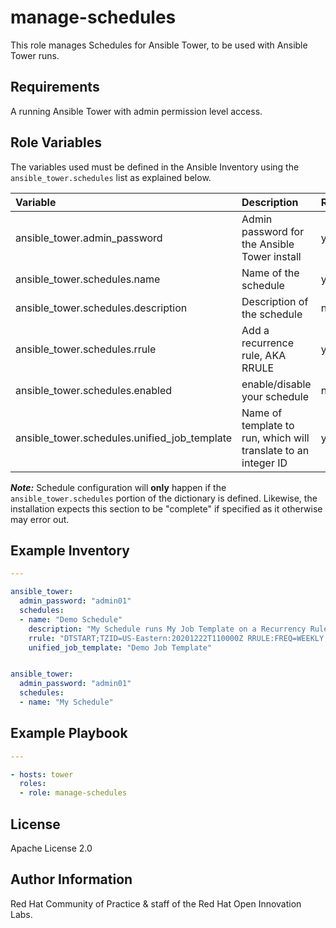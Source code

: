 manage-schedules
===============

This role manages Schedules for Ansible Tower, to be used with Ansible Tower runs.

## Requirements

A running Ansible Tower with admin permission level access.


## Role Variables

The variables used must be defined in the Ansible Inventory using the `ansible_tower.schedules` list as explained below.


| Variable | Description | Required | Defaults |
|:---------|:------------|:---------|:---------|
|ansible_tower.admin_password|Admin password for the Ansible Tower install|yes||
|ansible_tower.schedules.name|Name of the schedule|yes||
|ansible_tower.schedules.description|Description of the schedule|no||
|ansible_tower.schedules.rrule|Add a recurrence rule, AKA RRULE|yes||
|ansible_tower.schedules.enabled|enable/disable your schedule|no|yes|
|ansible_tower.schedules.unified_job_template|Name of template to run, which will translate to an integer ID|yes||


**_Note:_** Schedule configuration will **only** happen if the `ansible_tower.schedules` portion of the dictionary is defined. Likewise, the installation expects this section to be "complete" if specified as it otherwise may error out.


## Example Inventory

```yaml
---

ansible_tower:
  admin_password: "admin01"
  schedules:
  - name: "Demo Schedule"
    description: "My Schedule runs My Job Template on a Recurrency Rule timer running at 2020-12-22 at 11 a.m US/Eastern"
    rrule: "DTSTART;TZID=US-Eastern:20201222T110000Z RRULE:FREQ=WEEKLY;INTERVAL=1;COUNT=1"
    unified_job_template: "Demo Job Template"


ansible_tower:
  admin_password: "admin01"
  schedules:
  - name: "My Schedule"
```

## Example Playbook

```yaml
---

- hosts: tower
  roles:
  - role: manage-schedules
```


License
-------

Apache License 2.0


Author Information
------------------

Red Hat Community of Practice & staff of the Red Hat Open Innovation Labs.

